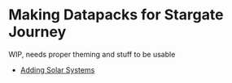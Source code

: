 # Making Datapacks for Stargate Journey
WIP, needs proper theming and stuff to be usable
- [Adding Solar Systems](/docs/datapacks/solar_system.md)